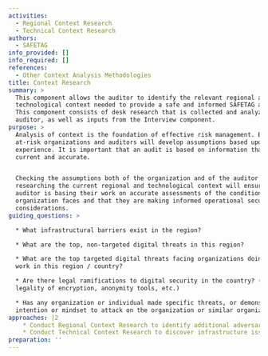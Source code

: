 ```yaml
---
activities:
  - Regional Context Research
  - Technical Context Research
authors:
  - SAFETAG
info_provided: []
info_required: []
references:
  - Other Context Analysis Methodologies
title: Context Research
summary: >
  This component allows the auditor to identify the relevant regional and
  technological context needed to provide a safe and informed SAFETAG audit.
  This component consists of desk research that is collected and analyzed by the
  auditor, as well as inputs from the Interview component.
purpose: >
  Analysis of context is the foundation of effective risk management. Both
  at-risk organizations and auditors will develop assumptions based upon their
  experience. It is important that an audit is based on information that is
  current and accurate.


  Checking the assumptions both of the organization and of the auditor by
  researching the current regional and technological context will ensure that an
  auditor is basing their work on accurate assessments of the conditions the
  organization faces and that they are making informed operational security
  considerations.
guiding_questions: >

  * What infrastructural barriers exist in the region?

  * What are the top, non-targeted digital threats in this region?

  * What are the top targeted digital threats facing organizations doing this
  work in this region / country?

  * Are there legal ramifications to digital security in the country? (e.g.
  legality of encryption, anonymity tools, etc.)

  * Has any organization or individual made specific threats, or demonstrated
  intention or mindset to attack on the organization or similar organizations?
approaches: |2
    * Conduct Regional Context Research to identify additional adversaries not previously identified 
    * Conduct Technical Context Research to discover infrastructure issues and explore the latest cyber security trends.
preparation: ''
---
```


